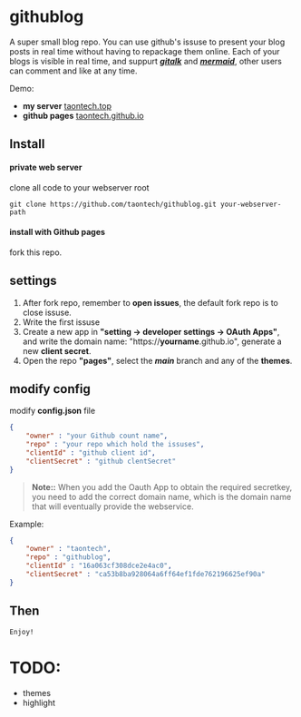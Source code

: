 # githublog
A super small blog repo.
You can use github's issuse to present your blog posts in real time without having to repackage them online. Each of your blogs is visible in real time, and suppurt [***gitalk***](https://github.com/gitalk/gitalk) and [***mermaid***](https://github.com/mermaid-js/mermaid), other users can comment and like at any time.

Demo: 
- **my server** [taontech.top](https://taontech.top)
- **github pages** [taontech.github.io](https://taontech.github.io/githublog/)

## Install
#### private web server
clone all code to your webserver root
```
git clone https://github.com/taontech/githublog.git your-webserver-path
```
#### install with Github pages
fork this repo.

## settings
1. After fork repo, remember to **open issues**, the default fork repo is to close issuse.
2. Write the first issuse
3. Create a new app in **"setting -> developer settings -> OAuth Apps"**, and write the domain name: "https://**yourname**.github.io", generate a new **client secret**.
4. Open the repo **"pages"**, select the ***main*** branch and any of the **themes**.

## modify config
modify **config.json** file
```json
{
    "owner" : "your Github count name",
    "repo" : "your repo which hold the issuses",
    "clientId" : "github client id",
    "clientSecret" : "github clentSecret"
}
```
 > **Note::** When you add the Oauth App to obtain the required secretkey, you need to add the correct domain name, which is the domain name that will eventually provide the webservice.

Example: 
```json
{
    "owner" : "taontech",
    "repo" : "githublog",
    "clientId" : "16a063cf308dce2e4ac0",
    "clientSecret" : "ca53b8ba928064a6ff64ef1fde762196625ef90a"
}
```
## Then
    Enjoy!
# **TODO:**
- themes
- highlight


